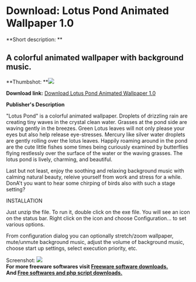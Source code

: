 # Download: Lotus Pond Animated Wallpaper 1.0

**Short description: **

## A colorful animated wallpaper with background music.

  
**Thumbshot: **![](http://www.freewarefiles.com/screenshot/ltsanmtdwppr_md.jpg)   
  
**Download link:** [Download Lotus Pond Animated Wallpaper 1.0](http://freesoftwares.boysofts.com/Lotus-Pond-Animated-Wallpaper_program_75347.html)  
  

**Publisher's Description**  
  

"Lotus Pond" is a colorful animated wallpaper. Droplets of drizzling rain are
creating tiny waves in the crystal clean water. Grasses at the pond side are
waving gently in the breezes. Green Lotus leaves will not only please your
eyes but also help release eye-stresses. Mercury like silver water droplets
are gently rolling over the lotus leaves. Happily roaming around in the pond
are the cute little fishes some times being curiously examined by butterflies
flying restlessly over the surface of the water or the waving grasses. The
lotus pond is lively, charming, and beautiful.

Last but not least, enjoy the soothing and relaxing background music with
calming natural beauty, releive yourself from work and stress for a while.
DonA't you want to hear some chirping of birds also with such a stage setting?

INSTALLATION

Just unzip the file. To run it, double click on the exe file. You will see an
icon on the status bar. Right click on the icon and choose Configuration... to
set various options.

From configuration dialog you can optionally stretch/zoom wallpaper,
mute/unmute background music, adjust the volume of background music, choose
start up settings, select execution priority, etc.

  
  
Screenshot: ![](http://www.freewarefiles.com/screenshot/ltsanmtdwppr.jpg)  
**For more freeware softwares visit [Freeware software downloads.](http://freesoftwares.boysofts.com/)**   
**And [Free softwares and php script downloads.](http://www.boysofts.com/)**

